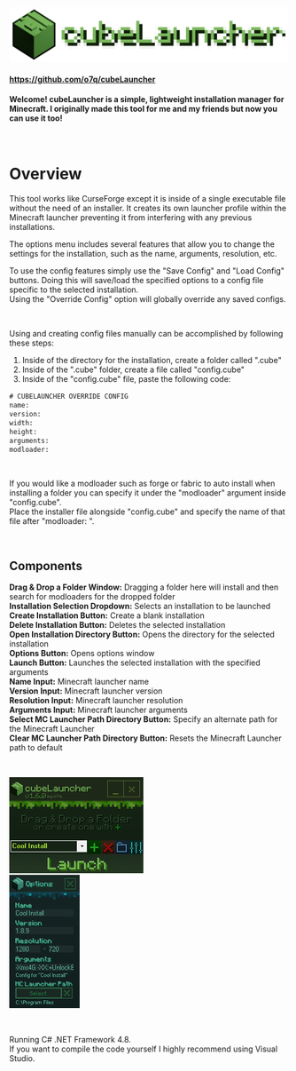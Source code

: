 <img src="assets/images/readmebanner.png"/>

#### https://github.com/o7q/cubeLauncher
#### Welcome! cubeLauncher is a simple, lightweight installation manager for Minecraft. I originally made this tool for me and my friends but now you can use it too!

<br>

# Overview
This tool works like CurseForge except it is inside of a single executable file without the need of an installer. It creates its own launcher profile within the Minecraft launcher preventing it from interfering with any previous installations.

The options menu includes several features that allow you to change the settings for the installation, such as the name, arguments, resolution, etc.

To use the config features simply use the "Save Config" and "Load Config" buttons. Doing this will save/load the specified options to a config file specific to the selected installation. \
Using the "Override Config" option will globally override any saved configs.

<br>

Using and creating config files manually can be accomplished by following these steps:
1. Inside of the directory for the installation, create a folder called ".cube"
2. Inside of the ".cube" folder, create a file called "config.cube"
3. Inside of the "config.cube" file, paste the following code:
```
# CUBELAUNCHER OVERRIDE CONFIG
name: 
version: 
width: 
height: 
arguments: 
modloader: 
```

<br>

If you would like a modloader such as forge or fabric to auto install when installing a folder you can specify it under the "modloader" argument inside "config.cube". \
Place the installer file alongside "config.cube" and specify the name of that file after "modloader: ".

<br>

## <b>Components</b>
<b>Drag & Drop a Folder Window:</b> Dragging a folder here will install and then search for modloaders for the dropped folder \
<b>Installation Selection Dropdown:</b> Selects an installation to be launched \
<b>Create Installation Button:</b> Create a blank installation \
<b>Delete Installation Button:</b> Deletes the selected installation \
<b>Open Installation Directory Button:</b> Opens the directory for the selected installation \
<b>Options Button:</b> Opens options window \
<b>Launch Button:</b> Launches the selected installation with the specified arguments \
<b>Name Input:</b> Minecraft launcher name \
<b>Version Input:</b> Minecraft launcher version \
<b>Resolution Input:</b> Minecraft launcher resolution \
<b>Arguments Input:</b> Minecraft launcher arguments \
<b>Select MC Launcher Path Directory Button:</b> Specify an alternate path for the Minecraft Launcher \
<b>Clear MC Launcher Path Directory Button:</b> Resets the Minecraft Launcher path to default

<br>

<img src="assets/images/v160/v160.png"/> \
<img src="assets/images/v160/v160_2.png"/>

<br>

Running C# .NET Framework 4.8. \
If you want to compile the code yourself I highly recommend using Visual Studio.